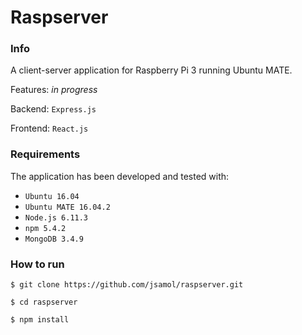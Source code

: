 Raspserver
==========

### Info

A client-server application for Raspberry Pi 3 running Ubuntu MATE.

Features:
*in progress*

Backend: ```Express.js```

Frontend: ```React.js```

### Requirements
The application has been developed and tested with:

- ```Ubuntu 16.04```
- ```Ubuntu MATE 16.04.2```
- ```Node.js 6.11.3```
- ```npm 5.4.2```
- ```MongoDB 3.4.9```

### How to run
```$ git clone https://github.com/jsamol/raspserver.git```

```$ cd raspserver```

```$ npm install```